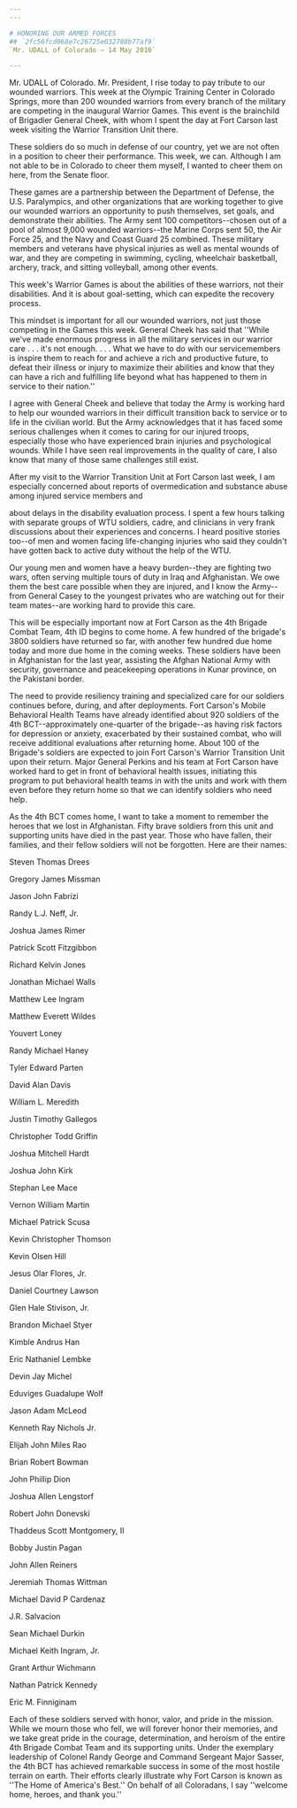 ```yaml
---
---

# HONORING OUR ARMED FORCES
## `2fc56fcd068e7c26725e032780b77af9`
`Mr. UDALL of Colorado — 14 May 2010`

---
```



Mr. UDALL of Colorado. Mr. President, I rise today to pay tribute to 
our wounded warriors. This week at the Olympic Training Center in 
Colorado Springs, more than 200 wounded warriors from every branch of 
the military are competing in the inaugural Warrior Games. This event 
is the brainchild of Brigadier General Cheek, with whom I spent the day 
at Fort Carson last week visiting the Warrior Transition Unit there.

These soldiers do so much in defense of our country, yet we are not 
often in a position to cheer their performance. This week, we can. 
Although I am not able to be in Colorado to cheer them myself, I wanted 
to cheer them on here, from the Senate floor.

These games are a partnership between the Department of Defense, the 
U.S. Paralympics, and other organizations that are working together to 
give our wounded warriors an opportunity to push themselves, set goals, 
and demonstrate their abilities. The Army sent 100 competitors--chosen 
out of a pool of almost 9,000 wounded warriors--the Marine Corps sent 
50, the Air Force 25, and the Navy and Coast Guard 25 combined. These 
military members and veterans have physical injuries as well as mental 
wounds of war, and they are competing in swimming, cycling, wheelchair 
basketball, archery, track, and sitting volleyball, among other events.

This week's Warrior Games is about the abilities of these warriors, 
not their disabilities. And it is about goal-setting, which can 
expedite the recovery process.

This mindset is important for all our wounded warriors, not just 
those competing in the Games this week. General Cheek has said that 
''While we've made enormous progress in all the military services in 
our warrior care . . . it's not enough. . . . What we have to do with 
our servicemembers is inspire them to reach for and achieve a rich and 
productive future, to defeat their illness or injury to maximize their 
abilities and know that they can have a rich and fulfilling life beyond 
what has happened to them in service to their nation.''

I agree with General Cheek and believe that today the Army is working 
hard to help our wounded warriors in their difficult transition back to 
service or to life in the civilian world. But the Army acknowledges 
that it has faced some serious challenges when it comes to caring for 
our injured troops, especially those who have experienced brain 
injuries and psychological wounds. While I have seen real improvements 
in the quality of care, I also know that many of those same challenges 
still exist.

After my visit to the Warrior Transition Unit at Fort Carson last 
week, I am especially concerned about reports of overmedication and 
substance abuse among injured service members and


about delays in the disability evaluation process. I spent a few hours 
talking with separate groups of WTU soldiers, cadre, and clinicians in 
very frank discussions about their experiences and concerns. I heard 
positive stories too--of men and women facing life-changing injuries 
who said they couldn't have gotten back to active duty without the help 
of the WTU.

Our young men and women have a heavy burden--they are fighting two 
wars, often serving multiple tours of duty in Iraq and Afghanistan. We 
owe them the best care possible when they are injured, and I know the 
Army--from General Casey to the youngest privates who are watching out 
for their team mates--are working hard to provide this care.

This will be especially important now at Fort Carson as the 4th 
Brigade Combat Team, 4th ID begins to come home. A few hundred of the 
brigade's 3800 soldiers have returned so far, with another few hundred 
due home today and more due home in the coming weeks. These soldiers 
have been in Afghanistan for the last year, assisting the Afghan 
National Army with security, governance and peacekeeping operations in 
Kunar province, on the Pakistani border.

The need to provide resiliency training and specialized care for our 
soldiers continues before, during, and after deployments. Fort Carson's 
Mobile Behavioral Health Teams have already identified about 920 
soldiers of the 4th BCT--approximately one-quarter of the brigade--as 
having risk factors for depression or anxiety, exacerbated by their 
sustained combat, who will receive additional evaluations after 
returning home. About 100 of the Brigade's soldiers are expected to 
join Fort Carson's Warrior Transition Unit upon their return. Major 
General Perkins and his team at Fort Carson have worked hard to get in 
front of behavioral health issues, initiating this program to put 
behavioral health teams in with the units and work with them even 
before they return home so that we can identify soldiers who need help.

As the 4th BCT comes home, I want to take a moment to remember the 
heroes that we lost in Afghanistan. Fifty brave soldiers from this unit 
and supporting units have died in the past year. Those who have fallen, 
their families, and their fellow soldiers will not be forgotten. Here 
are their names:



 Steven Thomas Drees


 Gregory James Missman


 Jason John Fabrizi


 Randy L.J. Neff, Jr.


 Joshua James Rimer


 Patrick Scott Fitzgibbon


 Richard Kelvin Jones


 Jonathan Michael Walls


 Matthew Lee Ingram


 Matthew Everett Wildes


 Youvert Loney


 Randy Michael Haney


 Tyler Edward Parten


 David Alan Davis


 William L. Meredith


 Justin Timothy Gallegos


 Christopher Todd Griffin


 Joshua Mitchell Hardt


 Joshua John Kirk


 Stephan Lee Mace


 Vernon William Martin


 Michael Patrick Scusa


 Kevin Christopher Thomson


 Kevin Olsen Hill


 Jesus Olar Flores, Jr.


 Daniel Courtney Lawson


 Glen Hale Stivison, Jr.


 Brandon Michael Styer


 Kimble Andrus Han


 Eric Nathaniel Lembke


 Devin Jay Michel


 Eduviges Guadalupe Wolf


 Jason Adam McLeod


 Kenneth Ray Nichols Jr.


 Elijah John Miles Rao


 Brian Robert Bowman


 John Phillip Dion


 Joshua Allen Lengstorf


 Robert John Donevski


 Thaddeus Scott Montgomery, II


 Bobby Justin Pagan


 John Allen Reiners


 Jeremiah Thomas Wittman


 Michael David P Cardenaz


 J.R. Salvacion


 Sean Michael Durkin


 Michael Keith Ingram, Jr.


 Grant Arthur Wichmann


 Nathan Patrick Kennedy


 Eric M. Finniginam


Each of these soldiers served with honor, valor, and pride in the 
mission. While we mourn those who fell, we will forever honor their 
memories, and we take great pride in the courage, determination, and 
heroism of the entire 4th Brigade Combat Team and its supporting units. 
Under the exemplary leadership of Colonel Randy George and Command 
Sergeant Major Sasser, the 4th BCT has achieved remarkable success in 
some of the most hostile terrain on earth. Their efforts clearly 
illustrate why Fort Carson is known as ''The Home of America's Best.'' 
On behalf of all Coloradans, I say ''welcome home, heroes, and thank 
you.''
